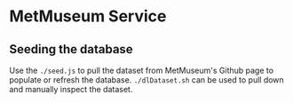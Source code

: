 # MetMuseum Service

## Seeding the database
Use the `./seed.js` to pull the dataset from MetMuseum's Github page to populate or refresh the database.
`./dlDataset.sh` can be used to pull down and manually inspect the dataset.
